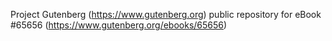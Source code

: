Project Gutenberg (https://www.gutenberg.org) public repository for
eBook #65656 (https://www.gutenberg.org/ebooks/65656)
